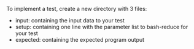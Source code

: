 To implement a test, create a new directory with 3 files: 
- input: containing the input data to your test
- setup: containing one line with the parameter list to bash-reduce for your test
- expected: containing the expected program output
